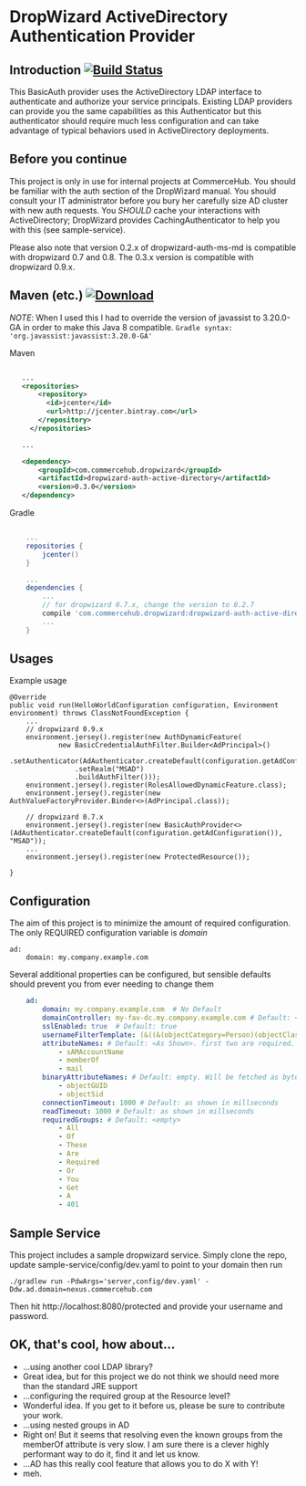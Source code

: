 # DropWizard ActiveDirectory Authentication Provider

## Introduction [![Build Status](https://travis-ci.org/commercehub-oss/dropwizard-auth-ms-ad.svg?branch=master)](https://travis-ci.org/commercehub-oss/dropwizard-auth-ms-ad)
This BasicAuth provider uses the ActiveDirectory LDAP interface to authenticate and authorize your service principals.
Existing LDAP providers can provide you the same capabilities as this Authenticator but this authenticator should require
much less configuration and can take advantage of typical behaviors used in ActiveDirectory deployments.

## Before you continue
This project is only in use for internal projects at CommerceHub. You should be familiar with the auth section of the DropWizard manual.
You should consult your IT administrator before you bury her carefully size AD cluster with new auth requests. You *SHOULD* cache your
interactions with ActiveDirectory; DropWizard provides CachingAuthenticator to help you with this (see sample-service).

Please also note that version 0.2.x of dropwizard-auth-ms-md is compatible with dropwizard 0.7 and 0.8. The 0.3.x version is compatible with
dropwizard 0.9.x.

## Maven (etc.) [ ![Download](https://api.bintray.com/packages/commercehub-oss/main/dropwizard-auth-active-directory/images/download.png) ](https://bintray.com/commercehub-oss/main/dropwizard-auth-active-directory/_latestVersion)

*NOTE*: When I used this I had to override the version of javassist to 3.20.0-GA in order to make this Java 8 compatible.
```Gradle syntax: 'org.javassist:javassist:3.20.0-GA'```

Maven

```xml

   ...
   <repositories>
       <repository>
         <id>jcenter</id>
         <url>http://jcenter.bintray.com</url>
       </repository>
     </repositories>

   ...

   <dependency>
       <groupId>com.commercehub.dropwizard</groupId>
       <artifactId>dropwizard-auth-active-directory</artifactId>
       <version>0.3.0</version>
   </dependency>
```
Gradle

```groovy

    ...
    repositories {
        jcenter()
    }

    ...
    dependencies {
        ...
        // for dropwizard 0.7.x, change the version to 0.2.7
        compile 'com.commercehub.dropwizard:dropwizard-auth-active-directory:0.3.0'
        ...
    }

```

## Usages
Example usage

    @Override
    public void run(HelloWorldConfiguration configuration, Environment environment) throws ClassNotFoundException {
        ...
        // dropwizard 0.9.x
        environment.jersey().register(new AuthDynamicFeature(
                new BasicCredentialAuthFilter.Builder<AdPrincipal>()
                    .setAuthenticator(AdAuthenticator.createDefault(configuration.getAdConfiguration()))
                    .setRealm("MSAD")
                    .buildAuthFilter()));
        environment.jersey().register(RolesAllowedDynamicFeature.class);
        environment.jersey().register(new AuthValueFactoryProvider.Binder<>(AdPrincipal.class));

        // dropwizard 0.7.x
        environment.jersey().register(new BasicAuthProvider<>(AdAuthenticator.createDefault(configuration.getAdConfiguration()), "MSAD"));
        ...
        environment.jersey().register(new ProtectedResource());

    }

## Configuration
The aim of this project is to minimize the amount of required configuration. The only REQUIRED configuration variable is *domain*

    ad:
        domain: my.company.example.com

Several additional properties can be configured, but sensible defaults should prevent you from ever needing to change them
```yaml
    ad:
        domain: my.company.example.com  # No Default
        domainController: my-fav-dc.my.company.example.com # Default: <domain>
        sslEnabled: true  # Default: true
        usernameFilterTemplate: (&((&(objectCategory=Person)(objectClass=User)))(sAMAccountName=%s)) # Default: <As shown> %s replaced with the sAMAccountName
        attributeNames: # Default: <As Shown>. first two are required. Will be fetched as String.
            - sAMAccountName
            - memberOf
            - mail
        binaryAttributeNames: # Default: empty. Will be fetched as byte[]. Need for the ones below.
            - objectGUID
            - objectSid
        connectionTimeout: 1000 # Default: as shown in millseconds
        readTimeout: 1000 # Default: as shown in millseconds
        requiredGroups: # Default: <empty>
            - All
            - Of
            - These
            - Are
            - Required
            - Or
            - You
            - Get
            - A
            - 401
```

## Sample Service
This project includes a sample dropwizard service. Simply clone the repo, update sample-service/config/dev.yaml to
point to your domain then run

    ./gradlew run -PdwArgs='server,config/dev.yaml' -Ddw.ad.domain=nexus.commercehub.com

Then hit http://localhost:8080/protected and provide your username and password.


## OK, that's cool, how about...

* ...using another cool LDAP library?
* Great idea, but for this project we do not think we should need more than the standard JRE support
* ...configuring the required group at the Resource level?
* Wonderful idea. If you get to it before us, please be sure to contribute your work.
* ...using nested groups in AD
* Right on! But it seems that resolving even the known groups from the memberOf attribute is very slow. I am sure there
is a clever highly performant way to do it, find it and let us know.
* ...AD has this really cool feature that allows you to do X with Y!
* meh.
